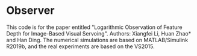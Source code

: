 # Observer
This code is for the paper entitled "Logarithmic Observation of Feature Depth for Image-Based Visual Servoing".
Authors: Xiangfei Li, Huan Zhao* and Han Ding.
The numerical simulations are based on MATLAB/Simulink R2019b, and the real experiments are based on the VS2015.  
